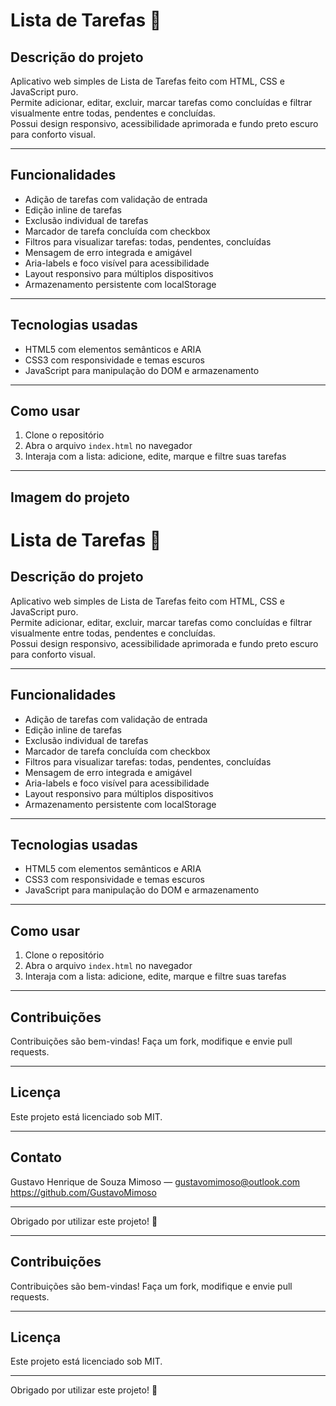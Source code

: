 # Lista de Tarefas 📝

## Descrição do projeto

Aplicativo web simples de Lista de Tarefas feito com HTML, CSS e JavaScript puro.  
Permite adicionar, editar, excluir, marcar tarefas como concluídas e filtrar visualmente entre todas, pendentes e concluídas.  
Possui design responsivo, acessibilidade aprimorada e fundo preto escuro para conforto visual.

---

## Funcionalidades

- Adição de tarefas com validação de entrada  
- Edição inline de tarefas  
- Exclusão individual de tarefas  
- Marcador de tarefa concluída com checkbox  
- Filtros para visualizar tarefas: todas, pendentes, concluídas  
- Mensagem de erro integrada e amigável  
- Aria-labels e foco visível para acessibilidade  
- Layout responsivo para múltiplos dispositivos  
- Armazenamento persistente com localStorage  

---

## Tecnologias usadas

- HTML5 com elementos semânticos e ARIA  
- CSS3 com responsividade e temas escuros  
- JavaScript para manipulação do DOM e armazenamento  

---

## Como usar

1. Clone o repositório  
2. Abra o arquivo `index.html` no navegador  
3. Interaja com a lista: adicione, edite, marque e filtre suas tarefas  

---

## Imagem do projeto

# Lista de Tarefas 📝

## Descrição do projeto

Aplicativo web simples de Lista de Tarefas feito com HTML, CSS e JavaScript puro.  
Permite adicionar, editar, excluir, marcar tarefas como concluídas e filtrar visualmente entre todas, pendentes e concluídas.  
Possui design responsivo, acessibilidade aprimorada e fundo preto escuro para conforto visual.

---

## Funcionalidades

- Adição de tarefas com validação de entrada  
- Edição inline de tarefas  
- Exclusão individual de tarefas  
- Marcador de tarefa concluída com checkbox  
- Filtros para visualizar tarefas: todas, pendentes, concluídas  
- Mensagem de erro integrada e amigável  
- Aria-labels e foco visível para acessibilidade  
- Layout responsivo para múltiplos dispositivos  
- Armazenamento persistente com localStorage  

---

## Tecnologias usadas

- HTML5 com elementos semânticos e ARIA  
- CSS3 com responsividade e temas escuros  
- JavaScript para manipulação do DOM e armazenamento  

---

## Como usar

1. Clone o repositório  
2. Abra o arquivo `index.html` no navegador  
3. Interaja com a lista: adicione, edite, marque e filtre suas tarefas  

---

## Contribuições

Contribuições são bem-vindas! Faça um fork, modifique e envie pull requests.

---

## Licença

Este projeto está licenciado sob MIT.

---

## Contato

Gustavo Henrique de Souza Mimoso — gustavomimoso@outlook.com  
https://github.com/GustavoMimoso

---

Obrigado por utilizar este projeto! 🎉

---

## Contribuições

Contribuições são bem-vindas! Faça um fork, modifique e envie pull requests.

---

## Licença

Este projeto está licenciado sob MIT.

---

Obrigado por utilizar este projeto! 🎉
